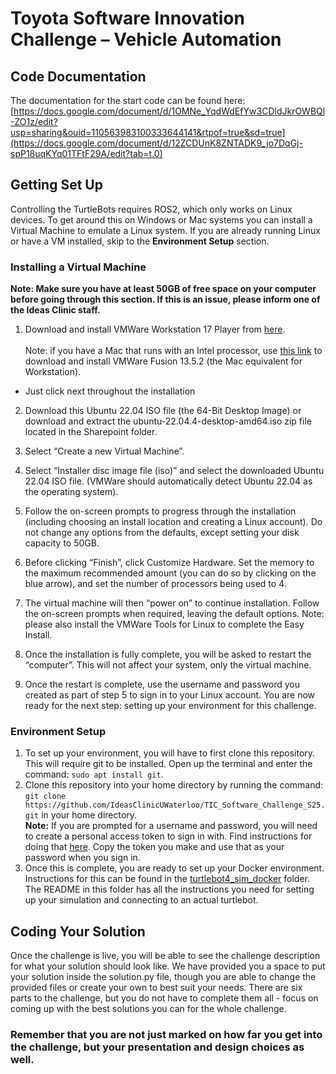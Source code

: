 # Toyota Software Innovation Challenge – Vehicle Automation

  
## Code Documentation
The documentation for the start code can be found here: 
[https://docs.google.com/document/d/1OMNe_YqdWdEfYw3CDldJkrOWBQl-ZO1z/edit?usp=sharing&ouid=110563983100333644141&rtpof=true&sd=true](https://docs.google.com/document/d/12ZCDUnK8ZNTADK9_jo7DqGj-spP18uqKYq01TFtF29A/edit?tab=t.0)

## Getting Set Up
Controlling the TurtleBots requires ROS2, which only works on Linux devices. To get around this on Windows or Mac systems you can install a Virtual Machine to emulate a Linux system. If you are already running Linux or have a VM installed, skip to the **Environment Setup** section.

### Installing a Virtual Machine
**Note: Make sure you have at least 50GB of free space on your computer before going through this section. If this is an issue, please inform one of the Ideas Clinic staff.**
1. Download and install VMWare Workstation 17 Player from [here](https://www.techspot.com/downloads/1969-vmware-player.html). <br><br> Note: if you have a Mac that runs with an Intel processor, use [this link](https://www.techspot.com/downloads/2755-vmware-fusion-mac.html) to download and install VMWare Fusion 13.5.2 (the Mac equivalent for Workstation).
  - Just click next throughout the installation

2. Download this Ubuntu 22.04 ISO file (the 64-Bit Desktop Image) or download and extract the ubuntu-22.04.4-desktop-amd64.iso zip file located in the Sharepoint folder.

3. Select “Create a new Virtual Machine”.

4. Select “Installer disc image file (iso)” and select the downloaded Ubuntu 22.04 ISO file. (VMWare should automatically detect Ubuntu 22.04 as the operating system).  

5. Follow the on-screen prompts to progress through the installation (including choosing an install location and creating a Linux account). Do not change any options from the defaults, except setting your disk capacity to 50GB.

6. Before clicking “Finish”, click Customize Hardware. Set the memory to the maximum recommended amount (you can do so by clicking on the blue arrow), and set the number of processors being used to 4.  

7. The virtual machine will then “power on” to continue installation. Follow the on-screen prompts when required, leaving the default options. Note: please also install the VMWare Tools for Linux to complete the Easy Install. 

8. Once the installation is fully complete, you will be asked to restart the “computer”. This will not affect your system, only the virtual machine.

9. Once the restart is complete, use the username and password you created as part of step 5 to sign in to your Linux account. You are now ready for the next step: setting up your environment for this challenge.

### Environment Setup
1. To set up your environment, you will have to first clone this repository. This will require git to be installed. Open up the terminal and enter the command: ```sudo apt install git```.
2. Clone this repository into your home directory by running the command: ```git clone https://github.com/IdeasClinicUWaterloo/TIC_Software_Challenge_S25.git``` in your home directory. <br>**Note:** If you are prompted for a username and password, you will need to create a personal access token to sign in with. Find instructions for doing that [here](https://docs.github.com/en/authentication/keeping-your-account-and-data-secure/managing-your-personal-access-tokens#creating-a-personal-access-token-classic). Copy the token you make and use that as your password when you sign in.
3. Once this is complete, you are ready to set up your Docker environment. Instructions for this can be found in the [turtlebot4_sim_docker](https://github.com/IdeasClinicUWaterloo/TIC_Software_Challenge_S25/tree/main/turtlebot4_sim_docker) folder. The README in this folder has all the instructions you need for setting up your simulation and connecting to an actual turtlebot.

## Coding Your Solution
Once the challenge is live, you will be able to see the challenge description for what your solution should look like. We have provided you a space to put your solution inside the solution.py file, though you are able to change the provided files or create your own to best suit your needs. There are six parts to the challenge, but you do not have to complete them all - focus on coming up with the best solutions you can for the whole challenge. 
### Remember that you are not just marked on how far you get into the challenge, but your presentation and design choices as well.
